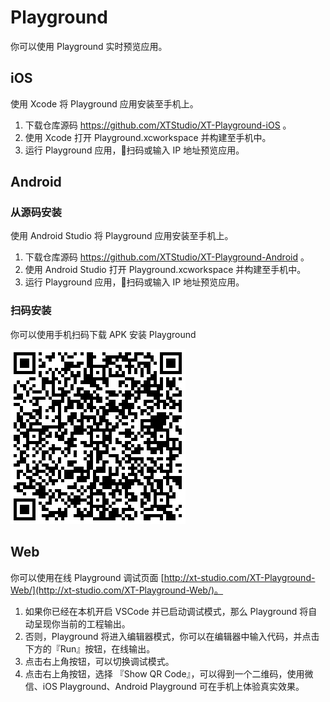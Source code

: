 # Playground

你可以使用 Playground 实时预览应用。

## iOS

使用 Xcode 将 Playground 应用安装至手机上。

1. 下载仓库源码 https://github.com/XTStudio/XT-Playground-iOS 。
2. 使用 Xcode 打开 Playground.xcworkspace 并构建至手机中。
3. 运行 Playground 应用，扫码或输入 IP 地址预览应用。

## Android

### 从源码安装

使用 Android Studio 将 Playground 应用安装至手机上。

1. 下载仓库源码 https://github.com/XTStudio/XT-Playground-Android 。
2. 使用 Android Studio 打开 Playground.xcworkspace 并构建至手机中。
3. 运行 Playground 应用，扫码或输入 IP 地址预览应用。

### 扫码安装

你可以使用手机扫码下载 APK 安装 Playground

![Playground QRCode](./res/android_apk_download.png)

## Web

你可以使用在线 Playground 调试页面 [http://xt-studio.com/XT-Playground-Web/](http://xt-studio.com/XT-Playground-Web/)。

1. 如果你已经在本机开启 VSCode 并已启动调试模式，那么 Playground 将自动呈现你当前的工程输出。
2. 否则，Playground 将进入编辑器模式，你可以在编辑器中输入代码，并点击下方的『Run』按钮，在线输出。
3. 点击右上角按钮，可以切换调试模式。
4. 点击右上角按钮，选择 『Show QR Code』，可以得到一个二维码，使用微信、iOS Playground、Android Playground 可在手机上体验真实效果。